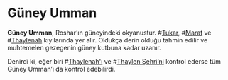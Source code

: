 # Güney Umman

**Güney Umman**, Roshar’ın güneyindeki okyanustur. #[Tukar](locations/tukar), #[Marat](locations/marat) ve #[Thaylenah](locations/thaylenah) kıyılarında yer alır. Oldukça derin olduğu tahmin edilir ve muhtemelen gezegenin güney kutbuna kadar uzanır.  

Denirdi ki, eğer biri #[Thaylenah'ı](locations/thaylenah) ve #[Thaylen Şehri’ni](locations/thaylen-city) kontrol ederse tüm Güney Umman’ı da kontrol edebilirdi.
